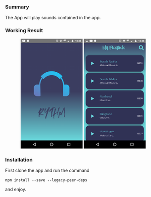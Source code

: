 ### Summary

The App will play sounds contained in the app.

### Working Result

<p align="center">
<img src="./src/Assets/Common/splash.png" alt="drawing" width="200"    />
<img src="./src/Assets/Common/home.png" alt="drawing" width="200"    />
</p>

### Installation

First clone the app and run the command

```
npm install --save --legacy-peer-deps
```

and enjoy.
